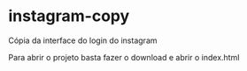 # instagram-copy
Cópia da interface do login do instagram

Para abrir o projeto basta fazer o download e abrir o index.html
